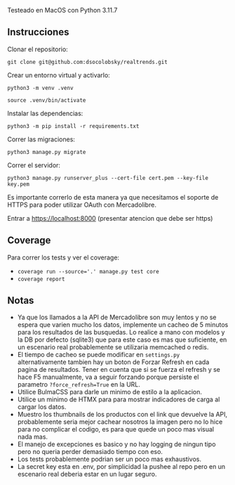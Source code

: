 Testeado en MacOS con Python 3.11.7

## Instrucciones
Clonar el repositorio:

`git clone git@github.com:dsocolobsky/realtrends.git`

Crear un entorno virtual y activarlo:

`python3 -m venv .venv`

`source .venv/bin/activate`

Instalar las dependencias:

`python3 -m pip install -r requirements.txt`

Correr las migraciones:

`python3 manage.py migrate`

Correr el servidor:

`python3 manage.py runserver_plus --cert-file cert.pem --key-file key.pem
`

Es importante correrlo de esta manera ya que necesitamos el soporte de HTTPS
para poder utilizar OAuth con Mercadolibre.

Entrar a [https://localhost:8000](https://localhost:8000) (presentar atencion que debe ser https)

## Coverage
Para correr los tests y ver el coverage:
- `coverage run --source='.' manage.py test core`
- `coverage report`

## Notas
- Ya que los llamados a la API de Mercadolibre son muy lentos y no se espera que varien mucho los datos, implemente un cacheo de 5 minutos para los resultados de las busquedas.
  Lo realice a mano con modelos y la DB por defecto (sqlite3) que para este caso es mas que suficiente, en un escenario real
  probablemente se utilizaria memcached o redis.
- El tiempo de cacheo se puede modificar en `settings.py` alternativamente tambien hay un boton de Forzar Refresh
  en cada pagina de resultados. Tener en cuenta que si se fuerza el refresh y se hace F5 manualmente, va a seguir forzando
  porque persiste el parametro `?force_refresh=True` en la URL.
- Utilice BulmaCSS para darle un minimo de estilo a la aplicacion.
- Utilice un minimo de HTMX para para mostrar indicadores de carga al cargar los datos.
- Muestro los thumbnails de los productos con el link que devuelve la API, probablemente seria mejor cachear
  nosotros la imagen pero no lo hice para no complicar el codigo, es para que quede un poco mas visual nada mas.
- El manejo de excepciones es basico y no hay logging de ningun tipo pero no queria perder demasiado tiempo con eso.
- Los tests probablemente podrian ser un poco mas exhaustivos.
- La secret key esta en .env, por simplicidad la pushee al repo pero en un escenario real deberia estar en un lugar seguro.
